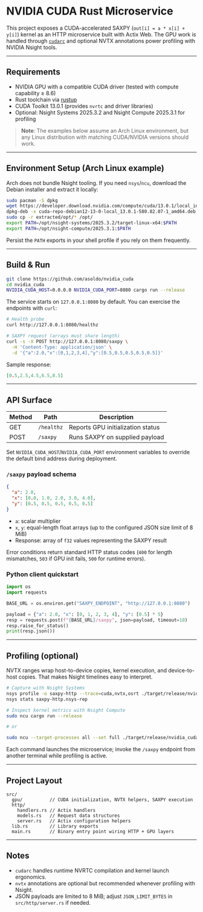 # NVIDIA CUDA Rust Microservice

This project exposes a CUDA-accelerated SAXPY (`out[i] = a * x[i] + y[i]`) kernel as an HTTP microservice built with Actix Web. The GPU work is handled through [`cudarc`](https://crates.io/crates/cudarc) and optional NVTX annotations power profiling with NVIDIA Nsight tools.

---

## Requirements

- NVIDIA GPU with a compatible CUDA driver (tested with compute capability ≥ 8.6)
- Rust toolchain via [rustup](https://rustup.rs/)
- CUDA Toolkit 13.0.1 (provides `nvrtc` and driver libraries)
- Optional: Nsight Systems 2025.3.2 and Nsight Compute 2025.3.1 for profiling

> **Note**: The examples below assume an Arch Linux environment, but any Linux distribution with matching CUDA/NVIDIA versions should work.

---

## Environment Setup (Arch Linux example)

Arch does not bundle Nsight tooling. If you need `nsys`/`ncu`, download the Debian installer and extract it locally:

```bash
sudo pacman -S dpkg
wget https://developer.download.nvidia.com/compute/cuda/13.0.1/local_installers/cuda-repo-debian12-13-0-local_13.0.1-580.82.07-1_amd64.deb
dpkg-deb -x cuda-repo-debian12-13-0-local_13.0.1-580.82.07-1_amd64.deb extracted/
sudo cp -r extracted/opt/* /opt/
export PATH=/opt/nsight-systems/2025.3.2/target-linux-x64:$PATH
export PATH=/opt/nsight-compute/2025.3.1:$PATH
```

Persist the `PATH` exports in your shell profile if you rely on them frequently.

---

## Build & Run

```bash
git clone https://github.com/asoldo/nvidia_cuda
cd nvidia_cuda
NVIDIA_CUDA_HOST=0.0.0.0 NVIDIA_CUDA_PORT=8080 cargo run --release
```

The service starts on `127.0.0.1:8080` by default. You can exercise the endpoints with `curl`:

```bash
# Health probe
curl http://127.0.0.1:8080/healthz

# SAXPY request (arrays must share length)
curl -s -X POST http://127.0.0.1:8080/saxpy \
  -H 'Content-Type: application/json' \
  -d '{"a":2.0,"x":[0,1,2,3,4],"y":[0.5,0.5,0.5,0.5,0.5]}'
```

Sample response:

```json
[0.5,2.5,4.5,6.5,8.5]
```

---

## API Surface

| Method | Path      | Description                       |
| ------ | --------- | --------------------------------- |
| GET    | `/healthz`| Reports GPU initialization status |
| POST   | `/saxpy`  | Runs SAXPY on supplied payload    |

Set `NVIDIA_CUDA_HOST`/`NVIDIA_CUDA_PORT` environment variables to override the default bind address during deployment.

### `/saxpy` payload schema

```json
{
  "a": 2.0,
  "x": [0.0, 1.0, 2.0, 3.0, 4.0],
  "y": [0.5, 0.5, 0.5, 0.5, 0.5]
}
```

- `a`: scalar multiplier
- `x`, `y`: equal-length float arrays (up to the configured JSON size limit of 8 MiB)
- Response: array of `f32` values representing the SAXPY result

Error conditions return standard HTTP status codes (`400` for length mismatches, `503` if GPU init fails, `500` for runtime errors).

### Python client quickstart

```python
import os
import requests

BASE_URL = os.environ.get("SAXPY_ENDPOINT", "http://127.0.0.1:8080")

payload = {"a": 2.0, "x": [0, 1, 2, 3, 4], "y": [0.5] * 5}
resp = requests.post(f"{BASE_URL}/saxpy", json=payload, timeout=10)
resp.raise_for_status()
print(resp.json())
```

---

## Profiling (optional)

NVTX ranges wrap host-to-device copies, kernel execution, and device-to-host copies. That makes Nsight timelines easy to interpret.

```bash
# Capture with Nsight Systems
nsys profile -o saxpy-http --trace=cuda,nvtx,osrt ./target/release/nvidia_cuda
nsys stats saxpy-http.nsys-rep

# Inspect kernel metrics with Nsight Compute
sudo ncu cargo run --release

# or

sudo ncu --target-processes all --set full ./target/release/nvidia_cuda
```

Each command launches the microservice; invoke the `/saxpy` endpoint from another terminal while profiling is active.

---

## Project Layout

```
src/
  gpu/          // CUDA initialization, NVTX helpers, SAXPY execution
  http/
    handlers.rs // Actix handlers
    models.rs   // Request data structures
    server.rs   // Actix configuration helpers
  lib.rs        // Library exports
  main.rs       // Binary entry point wiring HTTP + GPU layers
```

---

## Notes

- `cudarc` handles runtime NVRTC compilation and kernel launch ergonomics.
- `nvtx` annotations are optional but recommended whenever profiling with Nsight.
- JSON payloads are limited to 8 MiB; adjust `JSON_LIMIT_BYTES` in `src/http/server.rs` if needed.
